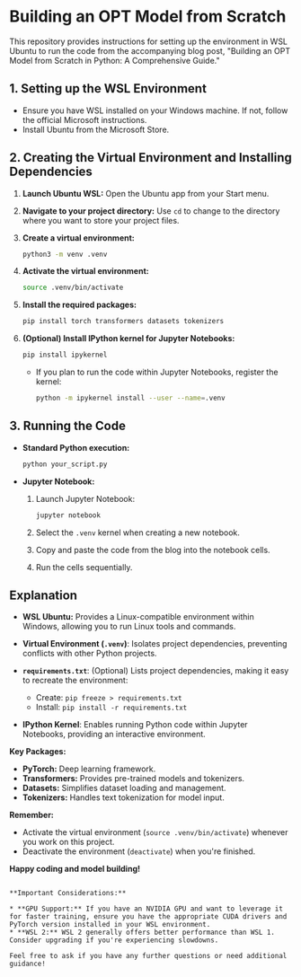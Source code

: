 
# Building an OPT Model from Scratch

This repository provides instructions for setting up the environment in WSL Ubuntu to run the code from the accompanying blog post, "Building an OPT Model from Scratch in Python: A Comprehensive Guide."

## 1. Setting up the WSL Environment

* Ensure you have WSL installed on your Windows machine. If not, follow the official Microsoft instructions.
* Install Ubuntu from the Microsoft Store.

## 2. Creating the Virtual Environment and Installing Dependencies

1. **Launch Ubuntu WSL:** Open the Ubuntu app from your Start menu.
2. **Navigate to your project directory:** Use `cd` to change to the directory where you want to store your project files.
3. **Create a virtual environment:**

   ```bash
   python3 -m venv .venv 
   ```

4. **Activate the virtual environment:**

   ```bash
   source .venv/bin/activate
   ```

5. **Install the required packages:**

   ```bash
   pip install torch transformers datasets tokenizers
   ```

6. **(Optional) Install IPython kernel for Jupyter Notebooks:**

   ```bash
   pip install ipykernel
   ```

   * If you plan to run the code within Jupyter Notebooks, register the kernel:

     ```bash
     python -m ipykernel install --user --name=.venv
     ```

## 3. Running the Code

* **Standard Python execution:**

   ```bash
   python your_script.py
   ```

* **Jupyter Notebook:**

   1. Launch Jupyter Notebook:

      ```bash
      jupyter notebook
      ```

   2. Select the `.venv` kernel when creating a new notebook.
   3. Copy and paste the code from the blog into the notebook cells.
   4. Run the cells sequentially.

## Explanation

* **WSL Ubuntu:** Provides a Linux-compatible environment within Windows, allowing you to run Linux tools and commands.
* **Virtual Environment (`.venv`)**: Isolates project dependencies, preventing conflicts with other Python projects.
* **`requirements.txt`**: (Optional) Lists project dependencies, making it easy to recreate the environment:

   * Create: `pip freeze > requirements.txt`
   * Install: `pip install -r requirements.txt`

* **IPython Kernel**: Enables running Python code within Jupyter Notebooks, providing an interactive environment.

**Key Packages:**

* **PyTorch:** Deep learning framework.
* **Transformers:** Provides pre-trained models and tokenizers.
* **Datasets:** Simplifies dataset loading and management.
* **Tokenizers:** Handles text tokenization for model input.

**Remember:**

* Activate the virtual environment (`source .venv/bin/activate`) whenever you work on this project.
* Deactivate the environment (`deactivate`) when you're finished.

**Happy coding and model building!**
```

**Important Considerations:**

* **GPU Support:** If you have an NVIDIA GPU and want to leverage it for faster training, ensure you have the appropriate CUDA drivers and PyTorch version installed in your WSL environment. 
* **WSL 2:** WSL 2 generally offers better performance than WSL 1. Consider upgrading if you're experiencing slowdowns.

Feel free to ask if you have any further questions or need additional guidance! 
